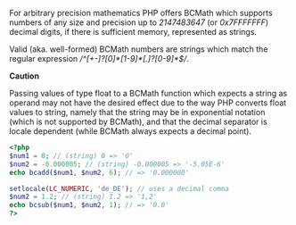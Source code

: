 For arbitrary precision mathematics PHP offers BCMath which supports
numbers of any size and precision up to *2147483647* (or *0x7FFFFFFF*)
decimal digits, if there is sufficient memory, represented as strings.

Valid (aka. well-formed) BCMath numbers are strings which match the
regular expression */^\[+-\]?\[0\]\*\[1-9\]\*\[.\]?\[0-9\]\*$/*.

**Caution**

Passing values of type <span class="type">float</span> to a BCMath
function which expects a <span class="type">string</span> as operand may
not have the desired effect due to the way PHP converts <span
class="type">float</span> values to <span class="type">string</span>,
namely that the <span class="type">string</span> may be in exponential
notation (which is not supported by BCMath), and that the decimal
separator is locale dependent (while BCMath always expects a decimal
point).

``` php
<?php
$num1 = 0; // (string) 0 => '0'
$num2 = -0.000005; // (string) -0.000005 => '-5.05E-6'
echo bcadd($num1, $num2, 6); // => '0.000000'

setlocale(LC_NUMERIC, 'de_DE'); // uses a decimal comma
$num2 = 1.2; // (string) 1.2 => '1,2'
echo bcsub($num1, $num2, 1); // => '0.0'
?>
```
